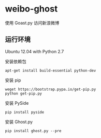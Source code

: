 # weibo-ghost
使用 Goast.py 访问新浪微博

## 运行环境

Ubuntu 12.04 with Python 2.7

安装依赖包

    apt-get install build-essential python-dev

安装 pip

    weget https://bootstrap.pypa.io/get-pip.py
    python get-pip.py

安装 PySide

    pip install pyside

安装 Ghost.py

    pip install ghost.py --pre
  
